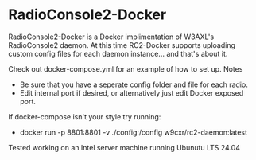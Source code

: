 # RadioConsole2-Docker

RadioConsole2-Docker is a Docker implimentation of W3AXL's RadioConsole2 daemon. 
At this time RC2-Docker supports uploading custom config files for each daemon instance... and that's about it.

Check out docker-compose.yml for an example of how to set up.
Notes
- Be sure that you have a seperate config folder and file for each radio.
- Edit internal port if desired, or alternatively just edit Docker exposed port.

If docker-compose isn't your style try running:
- docker run -p 8801:8801 -v ./config:/config w9cxr/rc2-daemon:latest

Tested working on an Intel server machine running Ubunutu LTS 24.04

